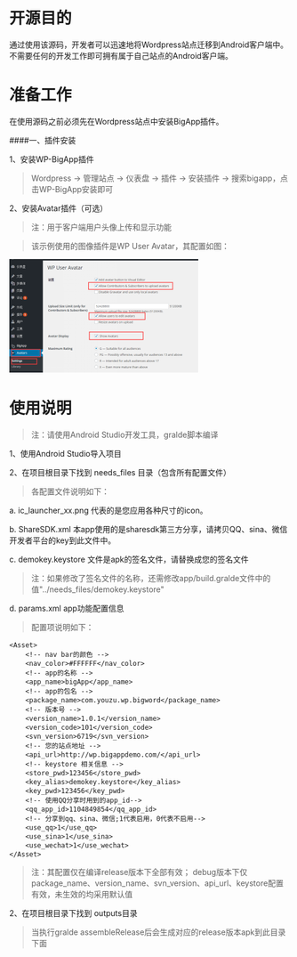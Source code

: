 # 开源目的

通过使用该源码，开发者可以迅速地将Wordpress站点迁移到Android客户端中。不需要任何的开发工作即可拥有属于自己站点的Android客户端。

# 准备工作

在使用源码之前必须先在Wordpress站点中安装BigApp插件。

####一、插件安装

1、安装WP-BigApp插件

> Wordpress -> 管理站点 -> 仪表盘 -> 插件 -> 安装插件 -> 搜索bigapp，点击WP-BigApp安装即可

2、安装Avatar插件（可选）

> 注：用于客户端用户头像上传和显示功能

> 该示例使用的图像插件是WP User Avatar，其配置如图：

![BigApp](./screenshots/1.png "BigApp")
      
# 使用说明

> 注：请使用Android Studio开发工具，gralde脚本编译

1、使用Android Studio导入项目    

2、在项目根目录下找到 needs_files 目录（包含所有配置文件）

> 各配置文件说明如下：

a. ic_launcher_xx.png 代表的是您应用各种尺寸的icon。

b. ShareSDK.xml 本app使用的是sharesdk第三方分享，请拷贝QQ、sina、微信开发者平台的key到此文件中。

c. demokey.keystore 文件是apk的签名文件，请替换成您的签名文件

> 注：如果修改了签名文件的名称，还需修改app/build.gralde文件中的值"../needs_files/demokey.keystore"

d. params.xml app功能配置信息

> 配置项说明如下：

    <Asset>
        <!-- nav bar的颜色 -->
        <nav_color>#FFFFFF</nav_color>
        <!-- app的名称 -->
        <app_name>bigApp</app_name>
        <!-- app的包名 -->
        <package_name>com.youzu.wp.bigword</package_name>
        <!-- 版本号 -->
        <version_name>1.0.1</version_name>
        <version_code>101</version_code>
        <svn_version>6719</svn_version>
        <!-- 您的站点地址 -->
        <api_url>http://wp.bigappdemo.com/</api_url>
        <!-- keystore 相关信息 -->
        <store_pwd>123456</store_pwd>
        <key_alias>demokey.keystore</key_alias>
        <key_pwd>123456</key_pwd>
        <!-- 使用QQ分享时用到的app_id-->
        <qq_app_id>1104849854</qq_app_id>
        <!-- 分享到qq、sina、微信;1代表启用，0代表不启用-->
        <use_qq>1</use_qq>
        <use_sina>1</use_sina>
        <use_wechat>1</use_wechat>  
    </Asset>
    
> 注：其配置仅在编译release版本下全部有效；
> debug版本下仅package_name、version_name、svn_version、api_url、keystore配置有效，未生效的均采用默认值
    
2、在项目根目录下找到 outputs目录

> 当执行gralde assembleRelease后会生成对应的release版本apk到此目录下面
